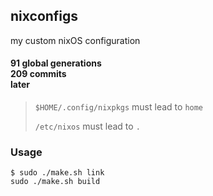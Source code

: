 ## nixconfigs

my custom nixOS configuration

#### 91 global generations <br /> 209 commits <br /> later

> `$HOME/.config/nixpkgs` must lead to `home`
>
> `/etc/nixos` must lead to `.`

### Usage

```
$ sudo ./make.sh link
sudo ./make.sh build
```
